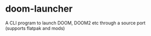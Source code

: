 # doom-launcher
A CLI program to launch DOOM, DOOM2 etc through a source port (supports flatpak and mods)
